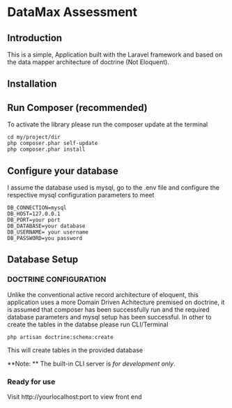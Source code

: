 DataMax Assessment
=======================

Introduction
------------
This is a simple, Application built with the Laravel framework and based on the data mapper architecture of doctrine (Not Eloquent). 

Installation
------------

Run Composer (recommended)
----------------------------
To activate the library please run the composer update at the terminal 


    cd my/project/dir
    php composer.phar self-update
    php composer.phar install



Configure your database
--------------------
I assume the database used is mysql, go to the .env file and configure the respective mysql configuration parameters to meet 

    
    DB_CONNECTION=mysql
    DB_HOST=127.0.0.1
    DB_PORT=your port
    DB_DATABASE=your database
    DB_USERNAME= your username
    DB_PASSWORD=you password

Database Setup
----------------

### DOCTRINE CONFIGURATION 

Unlike the conventional active record  architecture of eloquent, this application uses a more Domain Driven Achitecture premised on doctrine, it is assumed that composer has been successfully run and the required database parameters and mysql setup has been successful. In other to create the tables in the databse please run CLI/Terminal

    php artisan doctrine:schema:create

This will create tables in the provided database

**Note: ** The built-in CLI server is *for development only*.

### Ready for use 


Visit http://yourlocalhost:port to view front end 